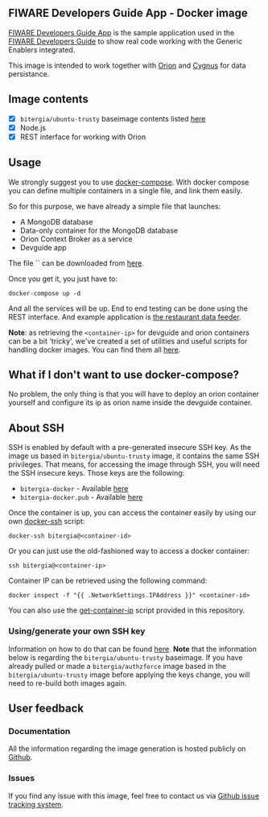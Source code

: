 ## FIWARE Developers Guide App - Docker image

[FIWARE Developers Guide App](https://github.com/Bitergia/fiware-devguide-app) is the sample application used in the [FIWARE Developers Guide](http://www.fiware.org/tour-guide/) to show real code working with the Generic Enablers integrated.

This image is intended to work together with [Orion](https://registry.hub.docker.com/u/bitergia/fiware-orion/) and [Cygnus](https://registry.hub.docker.com/u/bitergia/cygnus/) for data persistance. 

## Image contents

- [x] `bitergia/ubuntu-trusty` baseimage contents listed [here](https://github.com/Bitergia/docker/tree/master/baseimages/ubuntu#image-contents)
- [x] Node.js
- [x] REST interface for working with Orion

## Usage

We strongly suggest you to use [docker-compose](https://docs.docker.com/compose/). With docker compose you can define multiple containers in a single file, and link them easily. 

So for this purpose, we have already a simple file that launches:

   * A MongoDB database
   * Data-only container for the MongoDB database
   * Orion Context Broker as a service
   * Devguide app

The file `` can be downloaded from [here](https://github.com/Bitergia/fiware-devguide-app/blob/master/docker/compose/docker-compose.yml).

Once you get it, you just have to:

```
docker-compose up -d
```

And all the services will be up. End to end testing can be done using the REST interface. And example application is [the restaurant data feeder](https://github.com/Bitergia/fiware-devguide-app/blob/master/server/restaurant_feeder.js).

**Note**: as retrieving the `<container-ip>` for devguide and orion containers can be a bit 'tricky', we've created a set of utilities and useful scripts for handling docker images. You can find them all [here](https://github.com/Bitergia/docker/tree/master/utils).

 
## What if I don't want to use docker-compose?

No problem, the only thing is that you will have to deploy an orion container yourself and configure its ip as orion name inside the devguide container. 

## About SSH

SSH is enabled by default with a pre-generated insecure SSH key. As the image us based in `bitergia/ubuntu-trusty` image, it contains the same SSH privileges.
That means, for accessing the image through SSH, you will need the SSH insecure keys. Those keys are the following:

* `bitergia-docker` - Available [here](https://raw.githubusercontent.com/Bitergia/docker/master/baseimages/bitergia-docker)
* `bitergia-docker.pub` - Available [here](https://raw.githubusercontent.com/Bitergia/docker/master/baseimages/bitergia-docker.pub)

Once the container is up, you can access the container easily by using our own [docker-ssh](https://github.com/Bitergia/docker/tree/master/utils#docker-ssh) script:

```
docker-ssh bitergia@<container-id>
```

Or you can just use the old-fashioned way to access a docker container: 

```
ssh bitergia@<container-ip>
```

Container IP can be retrieved using the following command:

```
docker inspect -f "{{ .NetworkSettings.IPAddress }}" <container-id>
```

You can also use the [get-container-ip](https://github.com/Bitergia/docker/tree/master/utils#get-container-ip) script provided in this repository. 

### Using/generate your own SSH key

Information on how to do that can be found [here](https://github.com/Bitergia/docker/tree/master/baseimages/ubuntu#about-ssh).
**Note** that the information below is regarding the `bitergia/ubuntu-trusty` baseimage. If you have already pulled or made a `bitergia/authzforce` image based in the `bitergia/ubuntu-trusty` image before applying the keys change, you will need to re-build both images again.

## User feedback

### Documentation

All the information regarding the image generation is hosted publicly on [Github](https://github.com/Bitergia/fiware-devguide-app/tree/master/docker/images/fiware-devguide-app).

### Issues

If you find any issue with this image, feel free to contact us via [Github issue tracking system](https://github.com/Bitergia/fiware-devguide-app/issues).
